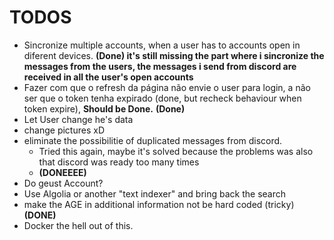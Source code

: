 # TODOS

- Sincronize multiple accounts, when a user has to accounts open in diferent devices. <b>(Done) it's still missing the part where i sincronize the messages from the users, the messages i send from discord are received in all the user's open accounts</b>
- Fazer com que o refresh da página não envie o user para login, a não ser que o token tenha expirado (done, but recheck behaviour when token expire), <b>Should be Done.</b>  <b>(Done)</b>
- Let User change he's data
- change pictures xD
- eliminate the possibilitie of duplicated messages from discord. 
    - Tried this again, maybe it's solved because the problems was also that discord was ready too many times
    - <b>(DONEEEE)</b>
- Do geust Account?
- Use Algolia or another "text indexer" and bring back the search
- make the AGE in additional information not be hard coded (tricky) <b> (DONE) </b>
- Docker the hell out of this.